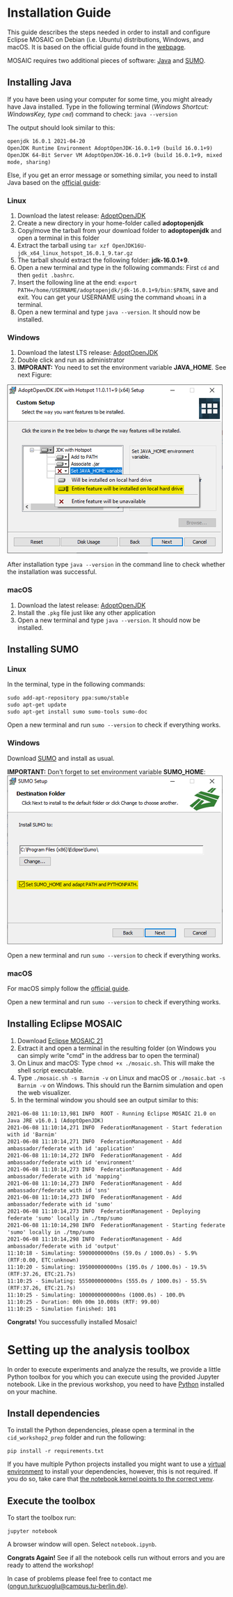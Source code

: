# Installation Guide

This guide describes the steps needed in order to install and configure Eclipse MOSAIC on Debian (i.e. Ubuntu) distributions, Windows, and macOS. 
It is based on the official guide found in the [webpage](https://www.eclipse.org/mosaic/docs/getting_started/).

MOSAIC requires two additional pieces of software: [Java](https://adoptopenjdk.net/?variant=openjdk16&jvmVariant=hotspot) and [SUMO](https://sumo.dlr.de/docs/Downloads.php#linux_binaries).

## Installing Java

If you have been using your computer for some time, you might already have Java installed. Type in the following terminal (*Windows Shortcut: WindowsKey, type `cmd`*) command to check: `java --version`

The output should look similar to this:

```shell
openjdk 16.0.1 2021-04-20
OpenJDK Runtime Environment AdoptOpenJDK-16.0.1+9 (build 16.0.1+9)
OpenJDK 64-Bit Server VM AdoptOpenJDK-16.0.1+9 (build 16.0.1+9, mixed mode, sharing)
```

Else, if you get an error message or something similar, you need to install Java based on the [official guide](https://adoptopenjdk.net/installation.html?variant=openjdk16&jvmVariant=hotspot):

### Linux

1. Download the latest release: [AdoptOpenJDK](https://github.com/AdoptOpenJDK/openjdk16-binaries/releases/download/jdk-16.0.1%2B9/OpenJDK16U-jdk_x64_linux_hotspot_16.0.1_9.tar.gz)
2. Create a new directory in your home-folder called **adoptopenjdk**
3. Copy/move the tarball from your download folder to **adoptopenjdk** and open a terminal in this folder
4. Extract the tarball using `tar xzf OpenJDK16U-jdk_x64_linux_hotspot_16.0.1_9.tar.gz`
5. The tarball should extract the following folder: **jdk-16.0.1+9**.
6. Open a new terminal and type in the following commands: First `cd` and then `gedit .bashrc`.
7. Insert the following line at the end: `export PATH=/home/USERNAME/adoptopenjdk/jdk-16.0.1+9/bin:$PATH`, save and exit. You can get your USERNAME using the command `whoami` in a terminal. 
8. Open a new terminal and type `java --version`. It should now be installed.

### Windows

1. Download the latest LTS release: [AdoptOpenJDK](https://github.com/AdoptOpenJDK/openjdk11-binaries/releases/download/jdk-11.0.11%2B9/OpenJDK11U-jdk_x64_windows_hotspot_11.0.11_9.msi)
2. Double click and run as administrator
3. **IMPORANT:** You need to set the environment variable **JAVA_HOME**. See next Figure:

![How to set environment variable JAVA_HOME](fig/java_in3.png)

After installation type `java --version` in the command line to check whether the installation was successful.

### macOS

1. Download the latest release: [AdoptOpenJDK](https://github.com/AdoptOpenJDK/openjdk16-binaries/releases/download/jdk-16.0.1%2B9/OpenJDK16U-jdk_x64_mac_hotspot_16.0.1_9.pkg)
2. Install the `.pkg` file just like any other application
3. Open a new terminal and type `java --version`. It should now be installed.

<div style="page-break-after: always;"></div>

## Installing SUMO

### Linux

In the terminal, type in the following commands:

```shell
sudo add-apt-repository ppa:sumo/stable
sudo apt-get update
sudo apt-get install sumo sumo-tools sumo-doc
```

Open a new terminal and run `sumo --version` to check if everything works.

### Windows

Download [SUMO](https://sumo.dlr.de/releases/1.9.2/sumo-win64-1.9.2.msi) and install as usual.

**IMPORTANT:** Don't forget to set environment variable **SUMO_HOME**:
![Environment variable SUMO_HOME](fig/sumo_ins.png)

Open a new terminal and run `sumo --version` to check if everything works.

### macOS

For macOS simply follow the [official guide](https://sumo.dlr.de/docs/Installing/index.html#macos).

Open a new terminal and run `sumo --version` to check if everything works.


<div style="page-break-after: always;"></div>

## Installing Eclipse MOSAIC

1. Download [Eclipse MOSAIC 21](https://www.dcaiti.tu-berlin.de/research/simulation/download/)
2. Extract it and open a terminal in the resulting folder (on Windows you can simply write "cmd" in the address bar to open the terminal)
3. On Linux and macOS: Type `chmod +x ./mosaic.sh`. This will make the shell script executable.
4. Type `./mosaic.sh -s Barnim -v` on Linux and macOS or `./mosaic.bat -s Barnim -v` on Windows. This should run the Barnim simulation and open the web visualizer.
5. In the terminal window you should see an output similar to this:

```shell
2021-06-08 11:10:13,981 INFO  ROOT - Running Eclipse MOSAIC 21.0 on Java JRE v16.0.1 (AdoptOpenJDK)
2021-06-08 11:10:14,271 INFO  FederationManagement - Start federation with id 'Barnim'
2021-06-08 11:10:14,271 INFO  FederationManagement - Add ambassador/federate with id 'application'
2021-06-08 11:10:14,272 INFO  FederationManagement - Add ambassador/federate with id 'environment'
2021-06-08 11:10:14,273 INFO  FederationManagement - Add ambassador/federate with id 'mapping'
2021-06-08 11:10:14,273 INFO  FederationManagement - Add ambassador/federate with id 'sns'
2021-06-08 11:10:14,273 INFO  FederationManagement - Add ambassador/federate with id 'sumo'
2021-06-08 11:10:14,273 INFO  FederationManagement - Deploying federate 'sumo' locally in ./tmp/sumo
2021-06-08 11:10:14,298 INFO  FederationManagement - Starting federate 'sumo' locally in ./tmp/sumo
2021-06-08 11:10:14,298 INFO  FederationManagement - Add ambassador/federate with id 'output'
11:10:18 - Simulating: 59000000000ns (59.0s / 1000.0s) - 5.9% (RTF:0.00, ETC:unknown)                    
11:10:20 - Simulating: 195000000000ns (195.0s / 1000.0s) - 19.5% (RTF:37.26, ETC:21.7s)                  
11:10:25 - Simulating: 555000000000ns (555.0s / 1000.0s) - 55.5% (RTF:37.26, ETC:21.7s)                 
11:10:25 - Simulating: 1000000000000ns (1000.0s) - 100.0%
11:10:25 - Duration: 00h 00m 10.008s (RTF: 99.00)
11:10:25 - Simulation finished: 101
```

**Congrats!** You successfully installed Mosaic!


<div style="page-break-after: always;"></div>

# Setting up the analysis toolbox

In order to execute experiments and analyze the results, we provide a little Python toolbox for you which you can execute using the provided Jupyter notebook. Like in the previous workshop, you need to have [Python](https://www.python.org/downloads/) installed on your machine.

## Install dependencies

To install the Python dependencies, please open a terminal in the `cid_workshop2_prep` folder and run the following:

```
pip install -r requirements.txt
```

If you have multiple Python projects installed you might want to use a [virtual environment](https://docs.python.org/3/tutorial/venv.html) to install your dependencies, however, this is not required. If you do so, take care that [the notebook kernel points to the correct venv](https://janakiev.com/blog/jupyter-virtual-envs/).


## Execute the toolbox

To start the toolbox run:

```
jupyter notebook
```

A browser window will open. Select `notebook.ipynb`.

**Congrats Again!** See if all the notebook cells run without errors and you are ready to attend the workshop!


In case of problems please feel free to contact me (ongun.turkcuoglu@campus.tu-berlin.de).
